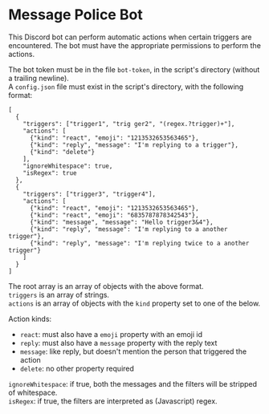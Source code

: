 # Message Police Bot

This Discord bot can perform automatic actions when certain triggers are encountered.
The bot must have the appropriate permissions to perform the actions.

The bot token must be in the file `bot-token`, in the script's directory (without a trailing newline).  
A `config.json` file must exist in the script's directory, with the following format:
```
[
  {
    "triggers": ["trigger1", "trig ger2", "(regex.?trigger)+"],
    "actions": [
      {"kind": "react", "emoji": "1213532653563465"},
      {"kind": "reply", "message": "I'm replying to a trigger"},
      {"kind": "delete"}
    ],
    "ignoreWhitespace": true,
    "isRegex": true
  },
  {
    "triggers": ["trigger3", "trigger4"],
    "actions": [
      {"kind": "react", "emoji": "1213532653563465"},
      {"kind": "react", "emoji": "6835787878342543"},
      {"kind": "message", "message": "Hello trigger3&4"},
      {"kind": "reply", "message": "I'm replying to a another trigger"},
      {"kind": "reply", "message": "I'm replying twice to a another trigger"}
    ]
  }
]
```

The root array is an array of objects with the above format.  
`triggers` is an array of strings.  
`actions` is an array of objects with the `kind` property set to one of the below.

Action kinds:
- `react`: must also have a `emoji` property with an emoji id
- `reply`: must also have a `message` property with the reply text
- `message`: like reply, but doesn't mention the person that triggered the action
- `delete`: no other property required

`ignoreWhitespace`: if true, both the messages and the filters will be stripped of whitespace.  
`isRegex`: if true, the filters are interpreted as (Javascript) regex.
